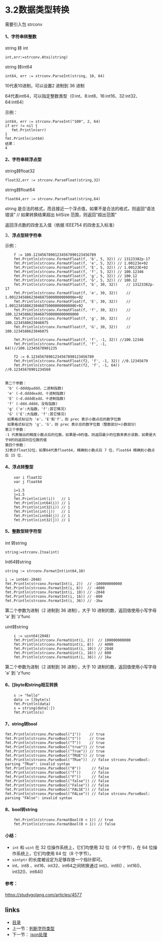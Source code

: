 

# **3.2数据类型转换**

需要引入包 strconv

#### 1、字符串转整数

string 转 int

```
int,err:=strconv.Atoi(string) 
```

string 转int64

```
int64, err := strconv.ParseInt(string, 10, 64) 
```

10代表10进制，可以设置2 进制到 36 进制

64代表int64，可以指定整数类型（0:int、8:int8、16:int16、32:int32、64:int64）

示例：

```
int64, err := strconv.ParseInt("100", 2, 64)
if err != nil {
   fmt.Println(err)
}
fmt.Println(int64)
结果：
4
```



#### 2、字符串转浮点型

string转float32

```
float32,err := strconv.ParseFloat(string,32)
```

string转float64

```
float64,err := strconv.ParseFloat(string,64)
```

string  是合法的格式，而且接近一个浮点值，如果不是合法的格式，则返回“语法错误”
// 如果转换结果超出 bitSize 范围，则返回“超出范围”

返回浮点数的四舍五入值（依据 IEEE754 的四舍五入标准）

3、**浮点型转字符串**

示例：

```
	f := 100.12345678901234567890123456789
	fmt.Println(strconv.FormatFloat(f, 'b', 5, 32))	// 13123382p-17
	fmt.Println(strconv.FormatFloat(f, 'e', 5, 32))	// 1.00123e+02
	fmt.Println(strconv.FormatFloat(f, 'E', 5, 32))	// 1.00123E+02
	fmt.Println(strconv.FormatFloat(f, 'f', 5, 32))	// 100.12346
	fmt.Println(strconv.FormatFloat(f, 'g', 5, 32))	// 100.12
	fmt.Println(strconv.FormatFloat(f, 'G', 5, 32))	// 100.12
	fmt.Println(strconv.FormatFloat(f, 'b', 30, 32))	// 13123382p-17
	fmt.Println(strconv.FormatFloat(f, 'e', 30, 32))	// 1.001234588623046875000000000000e+02
	fmt.Println(strconv.FormatFloat(f, 'E', 30, 32))	// 1.001234588623046875000000000000E+02
	fmt.Println(strconv.FormatFloat(f, 'f', 30, 32))	// 100.123458862304687500000000000000
	fmt.Println(strconv.FormatFloat(f, 'g', 30, 32))	// 100.1234588623046875
	fmt.Println(strconv.FormatFloat(f, 'G', 30, 32))	// 100.1234588623046875
	
	fmt.Println(strconv.FormatFloat(f, 'f', -1, 32)) //100.12346
	fmt.Println(strconv.FormatFloat(f, 'f', -1, 64))//100.12345678901235
	
	f2 := 0.12345678901234567890123456789  
	fmt.Println(strconv.FormatFloat(f2, 'f', -1, 32)) //0.12345679
	fmt.Println(strconv.FormatFloat(f2, 'f', -1, 64)) //0.12345678901234568
	
```

```
第二个参数：
 'b' (-ddddp±ddd，二进制指数)
 'e' (-d.dddde±dd，十进制指数)
 'E' (-d.ddddE±dd，十进制指数)
 'f' (-ddd.dddd，没有指数)
 'g' ('e':大指数，'f':其它情况)
 'G' ('E':大指数，'f':其它情况)
 如果格式标记为 'e'，'E'和'f'，则 prec 表示小数点后的数字位数
 如果格式标记为 'g'，'G'，则 prec 表示总的数字位数（整数部分+小数部分）
第三个参数：
-1 代表输出的精度小数点后的位数，如果是<0的值，则返回最少的位数来表示该数，如果是大于0的则返回对应位数的值
第四个参数：
32表示float32位，如果64代表float64, 精确到小数点后 7 位，float64 精确到小数点后 15 位.
```

#### 4、浮点转整型

```
	var i float32
	var j float64

	i=1.5
	j=1.5
	fmt.Println(int(i))   // 1
	fmt.Println(int64(i)) // 1
	fmt.Println(int32(i)) // 1
	fmt.Println(int(j))   // 1
	fmt.Println(int64(j)) // 1
	fmt.Println(int32(j)) // 1

```

#### 5、整数型转字符型

int 转string

```
string:=strconv.Itoa(int)
```

Int64转string

```
string := strconv.FormatInt(int64,10)
```



```
i := int64(-2048)
fmt.Println(strconv.FormatInt(i, 2))  // -100000000000
fmt.Println(strconv.FormatInt(i, 8))  // -4000
fmt.Println(strconv.FormatInt(i, 10)) // -2048
fmt.Println(strconv.FormatInt(i, 16)) // -800
fmt.Println(strconv.FormatInt(i, 36)) // -1kw

```

第二个参数为进制（2 进制到 36 进制），大于 10 进制的数，返回值使用小写字母 'a' 到 'z'func 

uint转string

```
    i := uint64(2048)
	fmt.Println(strconv.FormatUint(i, 2))  // 100000000000
	fmt.Println(strconv.FormatUint(i, 8))  // 4000
	fmt.Println(strconv.FormatUint(i, 10)) // 2048
	fmt.Println(strconv.FormatUint(i, 16)) // 800
	fmt.Println(strconv.FormatUint(i, 36)) // 1kw
```

第二个参数为进制（2 进制到 36 进制），大于 10 进制的数，返回值使用小写字母 'a' 到 'z'func 

#### 6、[]byte和string相互转换

```
	s := "hello"
	data := []byte(s)
	fmt.Println(data)
	s = string(data[:])
	fmt.Println(s)
```

#### 7、string转bool

```
fmt.Println(strconv.ParseBool("1"))    // true
fmt.Println(strconv.ParseBool("t"))    // true
fmt.Println(strconv.ParseBool("T"))    // true
fmt.Println(strconv.ParseBool("true")) // true
fmt.Println(strconv.ParseBool("True")) // true
fmt.Println(strconv.ParseBool("TRUE")) // true
fmt.Println(strconv.ParseBool("TRue"))  // false strconv.ParseBool: parsing "TRue": invalid syntax
fmt.Println(strconv.ParseBool("0"))     // false
fmt.Println(strconv.ParseBool("f"))     // false
fmt.Println(strconv.ParseBool("F"))     // false
fmt.Println(strconv.ParseBool("false")) // false
fmt.Println(strconv.ParseBool("False")) // false
fmt.Println(strconv.ParseBool("FALSE")) // false
fmt.Println(strconv.ParseBool("FALse")) // false strconv.ParseBool: parsing "FAlse": invalid syntax
```

#### 8、bool转string

```
	fmt.Println(strconv.FormatBool(0 < 1)) // true
	fmt.Println(strconv.FormatBool(0 > 1)) // false
```

#### 小结：

- `int` 和 `uint` 在 32 位操作系统上，它们均使用 32 位（4 个字节），在 64 位操作系统上，它们均使用 64 位（8 个字节）。
- `uintptr` 的长度被设定为足够存放一个指针即可。
- int、int8 、int16、int32、int64之间转换通过 int()、int8() 、int16()、int32()、int64()

#### 参考：

https://studygolang.com/articles/4577





## links

- [目录](https://github.com/guyan0319/golang_development_notes/blob/master/zh/preface.md)
- 上一节：[判断字符类型](https://github.com/guyan0319/golang_development_notes/blob/master/zh/3.1.md)
- 下一节： [json处理](https://github.com/guyan0319/golang_development_notes/blob/master/zh/3.3.md)


